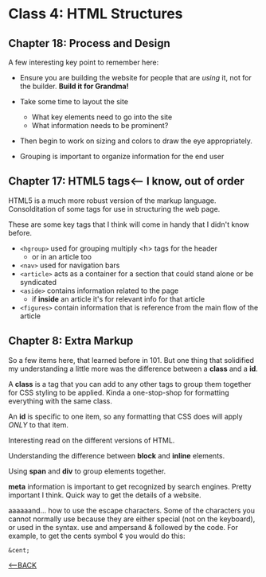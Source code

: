 # Class 4: HTML Structures

## Chapter 18: Process and Design

A few interesting key point to remember here:

+ Ensure you are building the website for people that are *using* it, not for the builder.  **Build it for Grandma!**

+ Take some time to layout the site
  + What key elements need to go into the site
  + What information needs to be prominent?
+ Then begin to work on sizing and colors to draw the eye appropriately.  

+ Grouping is important to organize information for the end user

## Chapter 17: HTML5 tags<-- I know, out of order

HTML5 is a much more robust version of the markup language.  Consolditation of some tags for use in structuring the web page.

These are some key tags that I think will come in handy that I didn't know before.

+ `<hgroup>` used for grouping multiply &lt;h&gt; tags for the header
  + or in an article too
+ `<nav>` used for navigation bars
+ `<article>` acts as a container for a section that could stand alone or be syndicated
+ `<aside>` contains information related to the page
  + if **inside** an article it's for relevant info for that article
+ `<figures>` contain information that is reference from the main flow of the article

## Chapter 8: Extra Markup

So a few items here, that learned before in 101.  But one thing that solidified my understanding a little more was the difference between a **class** and a **id**.

A **class** is a tag that you can add to any other tags to group them together for CSS styling to be applied.  Kinda a one-stop-shop for formatting everything with the same class.

An **id** is specific to one item, so any formatting that CSS does will apply *ONLY* to that item.

Interesting read on the different versions of HTML.

Understanding the difference between **block** and **inline** elements.

Using **span** and  **div** to group elements together.

**meta** information is important to get recognized by search engines.  Pretty important I think.  Quick way to get the details of a website.

aaaaaand... how to use the escape characters. Some of the characters you cannot normally use because they are either special (not on the keyboard), or used in the syntax.  use and ampersand & followed by the code.  For example, to get the cents symbol &cent; you would do this:

```&cent;```

[<--BACK](README.md)